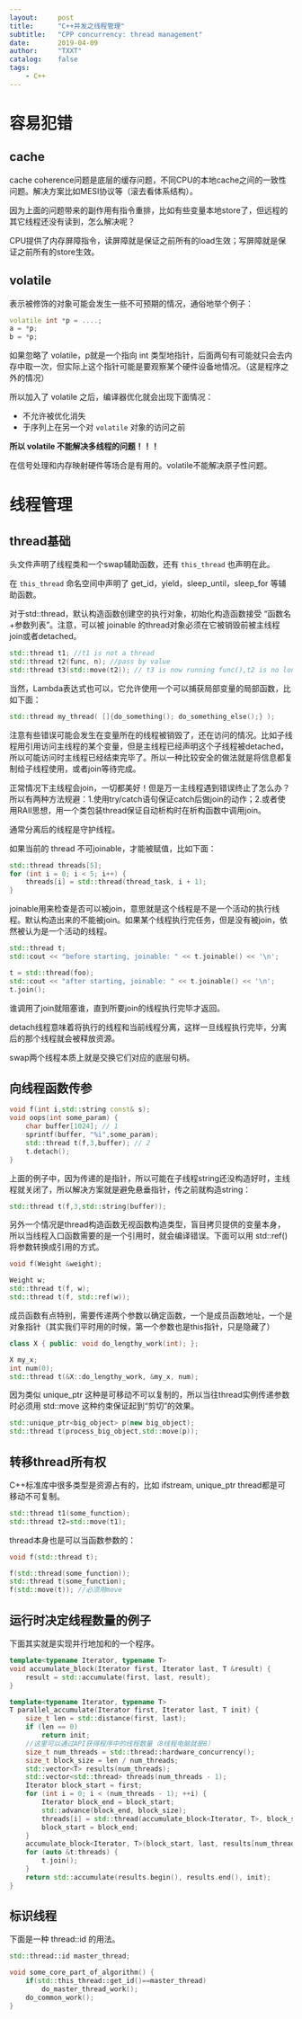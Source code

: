 ```yaml
---
layout:     post
title:      "C++并发之线程管理"
subtitle:   "CPP concurrency: thread management"
date:       2019-04-09
author:     "TXXT"
catalog:    false
tags:
    - C++
---
```


# 容易犯错

## cache

cache coherence问题是底层的缓存问题，不同CPU的本地cache之间的一致性问题。解决方案比如MESI协议等（滚去看体系结构）。

因为上面的问题带来的副作用有指令重排，比如有些变量本地store了，但远程的其它线程还没有读到，怎么解决呢？

CPU提供了内存屏障指令，读屏障就是保证之前所有的load生效；写屏障就是保证之前所有的store生效。

## volatile

表示被修饰的对象可能会发生一些不可预期的情况，通俗地举个例子：

```c++
volatile int *p = ....;
a = *p;
b = *p;
```

如果忽略了 volatile，p就是一个指向 int 类型地指针，后面两句有可能就只会去内存中取一次，但实际上这个指针可能是要观察某个硬件设备地情况。（这是程序之外的情况）

所以加入了 volatile 之后，编译器优化就会出现下面情况：

- 不允许被优化消失
- 于序列上在另一个对 `volatile` 对象的访问之前

**所以 volatile 不能解决多线程的问题！！！**

在信号处理和内存映射硬件等场合是有用的。volatile不能解决原子性问题。

# 线程管理

## thread基础

<thread>头文件声明了线程类和一个swap辅助函数，还有 `this_thread` 也声明在此。

在 `this_thread` 命名空间中声明了 get_id，yield，sleep_until，sleep_for 等辅助函数。

对于std::thread，默认构造函数创建空的执行对象，初始化构造函数接受 “函数名+参数列表”。注意，可以被 joinable 的thread对象必须在它被销毁前被主线程join或者detached。

```c++
std::thread t1; //t1 is not a thread
std::thread t2(func, n); //pass by value
std::thread t3(std::move(t2)); // t3 is now running func(),t2 is no longer a thread
```

当然，Lambda表达式也可以，它允许使用一个可以捕获局部变量的局部函数，比如下面：

```c++
std::thread my_thread( []{do_something(); do_something_else();} );
```

注意有些错误可能会发生在变量所在的线程被销毁了，还在访问的情况。比如子线程用引用访问主线程的某个变量，但是主线程已经声明这个子线程被detached，所以可能访问时主线程已经结束完毕了。所以一种比较安全的做法就是将信息都复制给子线程使用，或者join等待完成。

正常情况下主线程会join，一切都美好！但是万一主线程遇到错误终止了怎么办？所以有两种方法规避：1.使用try/catch语句保证catch后做join的动作；2.或者使用RAII思想，用一个类包装thread保证自动析构时在析构函数中调用join。

通常分离后的线程是守护线程。

如果当前的 thread 不可joinable，才能被赋值，比如下面：

```c++
std::thread threads[5];
for (int i = 0; i < 5; i++) {
	threads[i] = std::thread(thread_task, i + 1);
}
```

joinable用来检查是否可以被join，意思就是这个线程是不是一个活动的执行线程。默认构造出来的不能被join。如果某个线程执行完任务，但是没有被join，依然被认为是一个活动的线程。

```c++
std::thread t;
std::cout << "before starting, joinable: " << t.joinable() << '\n';

t = std::thread(foo);
std::cout << "after starting, joinable: " << t.joinable() << '\n';
t.join();
```

谁调用了join就阻塞谁，直到所要join的线程执行完毕才返回。

detach线程意味着将执行的线程和当前线程分离，这样一旦线程执行完毕，分离后的那个线程就会被释放资源。

swap两个线程本质上就是交换它们对应的底层句柄。

## 向线程函数传参

```c++
void f(int i,std::string const& s); 
void oops(int some_param) {
	char buffer[1024]; // 1 
    sprintf(buffer, "%i",some_param); 
    std::thread t(f,3,buffer); // 2 
    t.detach();
}
```

上面的例子中，因为传递的是指针，所以可能在子线程string还没构造好时，主线程就关闭了，所以解决方案就是避免悬垂指针，传之前就构造string：

```c++
std::thread t(f,3,std::string(buffer));
```

另外一个情况是thread构造函数无视函数构造类型，盲目拷贝提供的变量本身，所以当线程入口函数需要的是一个引用时，就会编译错误。下面可以用 std::ref() 将参数转换成引用的方式。

```c++
void f(Weight &weight);

Weight w;
std::thread t(f, w);
std::thread t(f, std::ref(w));
```

成员函数有点特别，需要传递两个参数以确定函数，一个是成员函数地址，一个是对象指针（其实我们平时用的时候，第一个参数也是this指针，只是隐藏了）

```c++
class X { public: void do_lengthy_work(int); };

X my_x; 
int num(0);
std::thread t(&X::do_lengthy_work, &my_x, num);
```

因为类似 unique_ptr 这种是可移动不可以复制的，所以当往thread实例传递参数时必须用 std::move 这种约束保证起到“剪切”的效果。

```c++
std::unique_ptr<big_object> p(new big_object);
std::thread t(process_big_object,std::move(p));
```

## 转移thread所有权

C++标准库中很多类型是资源占有的，比如 ifstream, unique_ptr thread都是可移动不可复制。

```c++
std::thread t1(some_function); 
std::thread t2=std::move(t1);
```

thread本身也是可以当函数参数的：

```c++
void f(std::thread t);

f(std::thread(some_function));
std::thread t(some_function); 
f(std::move(t)); //必须用move
```

## 运行时决定线程数量的例子

下面其实就是实现并行地加和的一个程序。

```c++
template<typename Iterator, typename T>
void accumulate_block(Iterator first, Iterator last, T &result) {
    result = std::accumulate(first, last, result);
}

template<typename Iterator, typename T>
T parallel_accumulate(Iterator first, Iterator last, T init) {
    size_t len = std::distance(first, last);
    if (len == 0)
        return init;
    //这里可以通过API获得程序中的线程数量（8线程电脑就是8）
    size_t num_threads = std::thread::hardware_concurrency();
    size_t block_size = len / num_threads;
    std::vector<T> results(num_threads);
    std::vector<std::thread> threads(num_threads - 1);
    Iterator block_start = first;
    for (int i = 0; i < (num_threads - 1); ++i) {
        Iterator block_end = block_start;
        std::advance(block_end, block_size);
        threads[i] = std::thread(accumulate_block<Iterator, T>, block_start, block_end, std::ref(results[i]));
        block_start = block_end;
    }
    accumulate_block<Iterator, T>(block_start, last, results[num_threads - 1]);
    for (auto &t:threads) {
        t.join();
    }
    return std::accumulate(results.begin(), results.end(), init);
}
```

## 标识线程

下面是一种 thread::id 的用法。

```c++
std::thread::id master_thread; 

void some_core_part_of_algorithm() {
	if(std::this_thread::get_id()==master_thread)
		do_master_thread_work();
    do_common_work();
}
```

